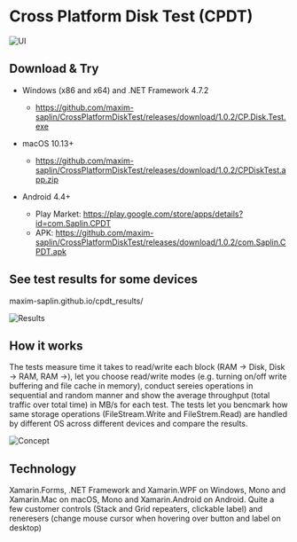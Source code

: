 # Cross Platform Disk Test (CPDT)

![UI](https://raw.githubusercontent.com/maxim-saplin/CrossPlatformDiskTest/master/Img%203.png)

## Download & Try

- Windows (x86 and x64) and .NET Framework 4.7.2
  - https://github.com/maxim-saplin/CrossPlatformDiskTest/releases/download/1.0.2/CP.Disk.Test.exe

- macOS 10.13+
  - https://github.com/maxim-saplin/CrossPlatformDiskTest/releases/download/1.0.2/CPDiskTest.app.zip

- Android 4.4+ 
  - Play Market: https://play.google.com/store/apps/details?id=com.Saplin.CPDT
  - APK: https://github.com/maxim-saplin/CrossPlatformDiskTest/releases/download/1.0.2/com.Saplin.CPDT.apk

## See test results for some devices

maxim-saplin.github.io/cpdt_results/

![Results](https://raw.githubusercontent.com/maxim-saplin/CrossPlatformDiskTest/master/Results.jpg)

## How it works

The tests measure time it takes to read/write each block (RAM -> Disk, Disk -> RAM, RAM ->), let you choose read/write modes (e.g. turning on/off write buffering and file cache in memory), conduct sereies operations in sequential and random manner and show the average throughput (total traffic over total time) in MB/s for each test. The tests let you bencmark how same storage operations (FileStream.Write and FileStrem.Read) are handled by different OS across different devices and compare the results.

![Concept](https://raw.githubusercontent.com/maxim-saplin/CrossPlatformDiskTest/master/EnBlack.png)

## Technology

Xamarin.Forms, .NET Framework and Xamarin.WPF on Windows, Mono and Xamarin.Mac on macOS, Mono and Xamarin.Android on Android. Quite a few customer controls (Stack and Grid repeaters, clickable label) and reneresers (change mouse cursor when hovering over button and label on desktop)
